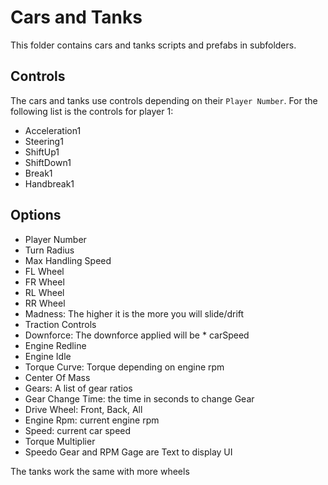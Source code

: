 # Cars and Tanks
This folder contains cars and tanks scripts and prefabs in subfolders.

## Controls
The cars and tanks use controls depending on their `Player Number`.
For the following list is the controls for player 1:
* Acceleration1
* Steering1
* ShiftUp1
* ShiftDown1
* Break1
* Handbreak1

## Options
* Player Number
* Turn Radius
* Max Handling Speed
* FL Wheel
* FR Wheel
* RL Wheel
* RR Wheel
* Madness: The higher it is the more you will slide/drift
* Traction Controls
* Downforce: The downforce applied will be * carSpeed
* Engine Redline
* Engine Idle
* Torque Curve: Torque depending on engine rpm
* Center Of Mass
* Gears: A list of gear ratios
* Gear Change Time: the time in seconds to change Gear
* Drive Wheel: Front, Back, All
* Engine Rpm: current engine rpm
* Speed: current car speed
* Torque Multiplier
* Speedo Gear and RPM Gage are Text to display UI

The tanks work the same with more wheels
